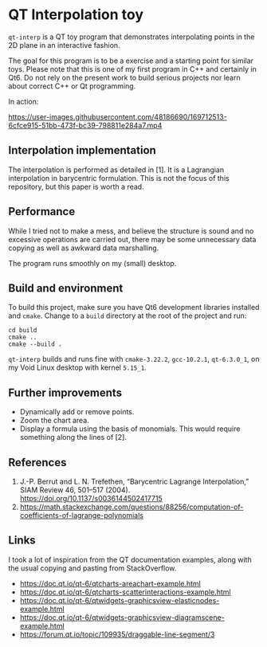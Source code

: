 # QT Interpolation toy
`qt-interp` is a QT toy program that demonstrates interpolating points
in the 2D plane in an interactive fashion.

The goal for this program is to be a exercise and a starting point for similar
toys. Please note that this is one of my first program in C++ and certainly in
Qt6. Do not rely on the present work to build serious projects nor learn about
correct C++ or Qt programming.

In action:

https://user-images.githubusercontent.com/48186690/169712513-6cfce915-51bb-473f-bc39-798811e284a7.mp4

## Interpolation implementation
The interpolation is performed as detailed in [1]. It is a Lagrangian
interpolation in barycentric formulation. This is not the focus of
this repository, but this paper is worth a read.

## Performance
While I tried not to make a mess, and believe the structure is sound
and no excessive operations are carried out, there may be some
unnecessary data copying as well as awkward data marshalling.

The program runs smoothly on my (small) desktop.

## Build and environment
To build this project, make sure you have Qt6 development libraries installed
and `cmake`. Change to a `build` directory at the root of the project and run:

```shell
cd build
cmake ..
cmake --build .
```

`qt-interp` builds and runs fine with `cmake-3.22.2`, `gcc-10.2.1`,
`qt-6.3.0_1`, on my Void Linux desktop with kernel `5.15_1`.

## Further improvements
* Dynamically add or remove points.
* Zoom the chart area.
* Display a formula using the basis of monomials. This would require
  something along the lines of [2].

## References
1. J.-P. Berrut and L. N. Trefethen, “Barycentric Lagrange Interpolation,” SIAM
   Review 46, 501–517 (2004). https://doi.org/10.1137/s0036144502417715
2. https://math.stackexchange.com/questions/88256/computation-of-coefficients-of-lagrange-polynomials

## Links
I took a lot of inspiration from the QT documentation examples, along
with the usual copying and pasting from StackOverflow.

* https://doc.qt.io/qt-6/qtcharts-areachart-example.html
* https://doc.qt.io/qt-6/qtcharts-scatterinteractions-example.html
* https://doc.qt.io/qt-6/qtwidgets-graphicsview-elasticnodes-example.html
* https://doc.qt.io/qt-6/qtwidgets-graphicsview-diagramscene-example.html
* https://forum.qt.io/topic/109935/draggable-line-segment/3
 
